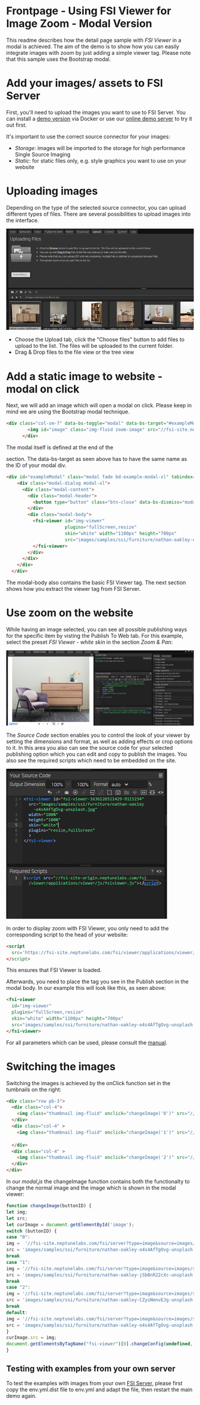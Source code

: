 # Frontpage - Using FSI Viewer for Image Zoom - Modal Version

This readme describes how the detail page sample with *FSI Viewer* in a modal is achieved.
The aim of the demo is to show how you can easily integrate images with zoom by just adding
a simple viewer tag.
Please note that this sample uses the Bootstrap modal.

# Add your images/ assets to FSI Server

First, you'll need to upload the images you want to use to FSI Server.
You can install a [demo version](https://www.neptunelabs.com/get/) via Docker or use our [online demo server](https://demo.fsi-server.com/fsi/interface/) to try it out first.

It's important to use the correct source connector for your images:

- *Storage*: images will be imported to the storage for high performance Single Source Imaging
- *Static*: for static files only, e.g. style graphics you want to use on your website

# Uploading images

Depending on the type of the selected source connector, you can upload different types of files. There are several possibilities to upload images into the interface.

![Config Image](readme-modal.png)

- Choose the Upload tab, click the "Choose files" button to add files to upload to the list. The files will be uploaded to the current folder.
- Drag & Drop files to the file view or the tree view

# Add a static image to website - modal on click

Next, we will add an image which will open a modal on click. Please keep in mind we are using the Bootstrap modal technique.

```html
<div class="col-sm-7" data-bs-toggle="modal" data-bs-target="#exampleModal" >
        <img id="image" class="img-fluid zoom-image" src="//fsi-site.neptunelabs.com/fsi/server?type=image&source=images/samples/ssi/furniture/nathan-oakley-o4s4AfTgOvg-unsplash.jpg&width=940" width="940" alt="">
      </div>
```

The modal itself is defined at the end of the <main> section.
The data-bs-target as seen above has to have the same name as the ID of your modal div.


```html
<div id="exampleModal" class="modal fade bd-example-modal-xl" tabindex="-1" role="dialog" aria-labelledby="myExtraLargeModalLabel" aria-hidden="true">
    <div class="modal-dialog modal-xl">
      <div class="modal-content">
        <div class="modal-header">
          <button type="button" class="btn-close" data-bs-dismiss="modal" aria-label="Close"></button>
        </div>
        <div class="modal-body">
          <fsi-viewer id="img-viewer"
                      plugins="fullScreen,resize"
                      skin="white" width="1100px" height="700px"
                      src="images/samples/ssi/furniture/nathan-oakley-o4s4AfTgOvg-unsplash.jpg">
          </fsi-viewer>
        </div>
      </div>
    </div>
  </div>
```
The modal-body also contains the basic FSI Viewer tag.
The next section shows how you extract the viewer tag from FSI Server.

# Use zoom on the website

While having an image selected, you can see all possible publishing ways for the specific item by visting the Publish To Web tab.
For this example, select the preset *FSI Viewer - white skin* in the section *Zoom & Pan*:

![Config Image](readme-modal-1.png)

The *Source Code* section enables you to control the look of your viewer by setting the dimensions and format, as well as adding effects or crop options to it.
In this area you also can see the source code for your selected publishing option which you can edit and copy to publish the images.
You also see the required scripts which need to be embedded on the site.

![Config Image](readme-modal-2.png)

In order to display zoom with FSI Viewer, you only need to add the corresponding script
to the head of your website:

```html
<script
  src='https://fsi-site.neptunelabs.com/fsi/viewer/applications/viewer/js/fsiviewer.js'
</script>
```
This ensures that FSI Viewer is loaded.

Afterwards, you need to place the *<fsi-viewer>* tag you see in the Publish section in the modal body.
In our example this will look like this, as seen above:

```html
<fsi-viewer
  id="img-viewer"
  plugins="fullScreen,resize"
  skin="white" width="1100px" height="700px"
  src="images/samples/ssi/furniture/nathan-oakley-o4s4AfTgOvg-unsplash.jpg">
</fsi-viewer>
```

For all parameters which can be used, please consult the [manual](https://docs.neptunelabs.com/fsi-viewer/latest/fsi-viewer).

# Switching the images

Switching the images is achieved by the onClick function set in the tumbnails on the right:

```html
<div class="row pb-3">
  <div class="col-4">
    <img class="thumbnail img-fluid" onclick="changeImage('0')" src="//fsi-site.neptunelabs.com/fsi/server?type=image&source=images/samples/ssi/furniture/nathan-oakley-o4s4AfTgOvg-unsplash.jpg&width=150&rect=0.15187,0,0.84813,1" width="150" alt="">
  </div>
  <div class="col-4" >
    <img class="thumbnail img-fluid" onclick="changeImage('1')" src="//fsi-site.neptunelabs.com/fsi/server?type=image&source=images/samples/ssi/furniture/nathan-oakley-jSbBnR22cXc-unsplash.jpg&width=150&rect=0,0.29634,1,0.66709" width="150" alt="">

  </div>
  <div class="col-4" >
    <img class="thumbnail img-fluid" onclick="changeImage('2')" src="//fsi-site.neptunelabs.com/fsi/server?type=image&source=images/samples/ssi/furniture/nathan-oakley-CZysNmnvEJg-unsplash.jpg&width=150&rect=0.25612,0,0.74388,0.99622" width="150" alt="">
  </div>
</div>
```

In our *modal,js* the changeImage function contains both the functionalty to change the normal image and the image which is shown in the modal viewer:

```javascript
function changeImage(buttonID) {
let img;
let src;
let curImage = document.getElementById('image');
switch (buttonID) {
case "0":
img =  '//fsi-site.neptunelabs.com/fsi/server?type=image&source=images/samples/ssi/furniture/nathan-oakley-o4s4AfTgOvg-unsplash.jpg&width=940';
src = 'images/samples/ssi/furniture/nathan-oakley-o4s4AfTgOvg-unsplash.jpg';
break
case "1":
img = '//fsi-site.neptunelabs.com/fsi/server?type=image&source=images/samples/ssi/furniture/nathan-oakley-jSbBnR22cXc-unsplash.jpg&width=940&rect=0,0.29634,1,0.66709';
src = 'images/samples/ssi/furniture/nathan-oakley-jSbBnR22cXc-unsplash.jpg';
break
case "2":
img = '//fsi-site.neptunelabs.com/fsi/server?type=image&source=images/samples/ssi/furniture/nathan-oakley-CZysNmnvEJg-unsplash.jpg&width=940';
src = 'images/samples/ssi/furniture/nathan-oakley-CZysNmnvEJg-unsplash.jpg';
break
default:
img = '//fsi-site.neptunelabs.com/fsi/server?type=image&source=images/samples/ssi/furniture/nathan-oakley-o4s4AfTgOvg-unsplash.jpg&width=940';
src = 'images/samples/ssi/furniture/nathan-oakley-o4s4AfTgOvg-unsplash.jpg';
}
curImage.src = img;
document.getElementsByTagName("fsi-viewer")[0].changeConfig(undefined, {imagesrc: src});
}
```




## Testing with examples from your own server

To test the examples with images from your own [FSI Server](https://www.neptunelabs.com/fsi-server/), please first copy the env.yml.dist file to env.yml and adapt the file, then restart the main demo again.
